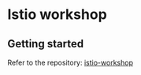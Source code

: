 # Istio workshop

## Getting started

Refer to the repository: [istio-workshop](github.com/ervitis/istio-workshop)
